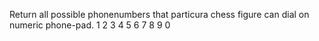 Return all possible phonenumbers that particura chess figure can dial on numeric phone-pad. 
1 2 3
4 5 6
7 8 9
  0
